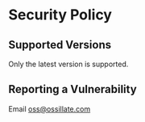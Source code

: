 # Security Policy

## Supported Versions

Only the latest version is supported.

## Reporting a Vulnerability

Email oss@ossillate.com
